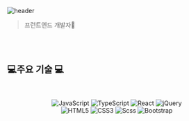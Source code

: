 ![header](https://capsule-render.vercel.app/api?type=waving&color=auto&height=300&section=header&text=🙆🏻‍♀️I%20AM%20SOHEE🙆🏻‍♀️&fontSize=60)

> 프런트엔드 개발자🌱

<br/>
<br/>

## 💻주요 기술 💻
<br/>
<p align="center">
   <img src="https://img.shields.io/badge/JavaScript-f7df1e?style=flat-square&logo=JavaScript&logoColor=white" alt="JavaScript" />
   <img src="https://img.shields.io/badge/TypeScript-3178c6?style=flat-square&logo=TypeScript&logoColor=white" alt="TypeScript" />
   <img src="https://img.shields.io/badge/React-61dafb?style=flat-square&logo=React&logoColor=white" alt="React" />
   <img src="https://img.shields.io/badge/jQuery-0769ad?style=flat-square&logo=jQuery&logoColor=white" alt="jQuery" />
   <br/>
   <img src="https://img.shields.io/badge/HTML5-e34f26?style=flat-square&logo=HTML5&logoColor=white" alt="HTML5" />
   <img src="https://img.shields.io/badge/CSS3-1572b6?style=flat-square&logo=CSS3&logoColor=white" alt="CSS3" />
   <img src="https://img.shields.io/badge/Sass-cc6699?style=flat-square&logo=Sass&logoColor=white" alt="Scss" />
   <img src="https://img.shields.io/badge/Bootstrap-7952B3?style=flat-square&logo=Bootstrap&logoColor=white" alt="Bootstrap" />
</p>
